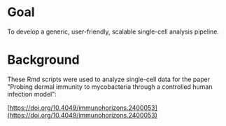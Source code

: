 # Goal

To develop a generic, user-friendly, scalable single-cell analysis pipeline.

# Background

These Rmd scripts were used to analyze single-cell data for the paper "Probing dermal immunity to mycobacteria through a controlled human infection model":

[https://doi.org/10.4049/immunohorizons.2400053](https://doi.org/10.4049/immunohorizons.2400053)

